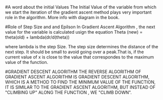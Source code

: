 #A word about the initial Values
The Initial Value of the variable from which we start the iteration of the gradient ascent
method plays very important role in the algorithm. More info with diagram in the book.

#Role of Step Size and and Epilson
In Gradient Ascent Algorithm , the next value for the variable is calculated usign the equation
Theta (new) = theta(old) + lambda(dr/d(theta))

where lambda is the step Size. The step size determines the distance of the next step. It should be small to avoid going over a peak.That is, if the current value of x is close to the value that correspondes to the maximum value of the function.

#GRADIENT DESCENT ALGORITHM
 THE REVERSE ALGORITHM OF GRADIENT ASCENT ALGORITHM IS GRADIENT DESCENT ALGORITHM, WHICH IS A METHOD TO FIND THE MINIMUM VALUE OF THE FUNCTION, IT IS SIMILAR TO THE GRADIENT ASCENT ALGORITHM, BUT INSTEAD OF "CLIMBING UP" ALONG THE FUNCTION , WE "CLIMB DOWN".